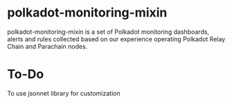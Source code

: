 # polkadot-monitoring-mixin

polkadot-monitoring-mixin is a set of Polkadot monitoring dashboards, alerts and rules collected based on our experience operating Polkadot Relay Chain and Parachain nodes.


# To-Do
To use jsonnet library for customization